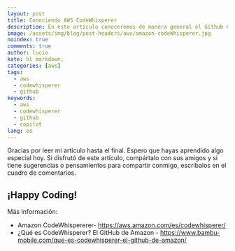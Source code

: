 ```yaml
---
layout: post
title: Conociendo AWS CodeWhisperer
description: En este artículo conoceremos de manera general el Github Copilot gratuito de AWS, mejor conocido como CodeWhisperer.
image: /assets/img/blog/post-headers/aws/amazon-codeWhisperer.jpg
noindex: true
comments: true
author: lucio
kate: hl markdown;
categories: [aws]
tags:
  - aws
  - codewhisperer
  - github
keywords:
  - aws
  - codewhisperer
  - github
  - copilot
lang: es
---
```




Gracias por leer mi artículo hasta el final. Espero que hayas aprendido algo especial hoy. Si disfrutó de este artículo, compártalo con sus amigos y si tiene sugerencias o pensamientos para compartir conmigo, escríbalos en el cuadro de comentarios.


## ¡Happy Coding! 

Más Información:

- Amazon CodeWhispererer- https://aws.amazon.com/es/codewhisperer/
- ¿Qué es CodeWhisperer? El GitHub de Amazon -  https://www.bambu-mobile.com/que-es-codewhisperer-el-github-de-amazon/


